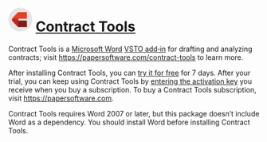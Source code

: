 # <img src="https://raw.githubusercontent.com/papersoftware/contract-tools-chocolatey-package/main/icon.png" width="48" height="48"/> [Contract Tools](https://chocolatey.org/packages/contract-tools)

Contract Tools is a [Microsoft Word](https://www.microsoft.com/en-us/microsoft-365/word) [VSTO add‑in](https://docs.microsoft.com/en-us/visualstudio/vsto/create-vsto-add-ins-for-office-by-using-visual-studio) for drafting and analyzing contracts; visit https://papersoftware.com/contract-tools to learn more.

After installing Contract Tools, you can [try it for free](https://contract-tools.helpscoutdocs.com/article/278-trying-contract-tools) for 7 days. After your trial, you can keep using Contract Tools by [entering the activation key](https://contract-tools.helpscoutdocs.com/article/143-activating-contract-tools) you receive when you buy a subscription. To buy a Contract Tools subscription, visit https://papersoftware.com.

Contract Tools requires Word 2007 or later, but this package doesn’t include Word as a dependency. You should install Word before installing Contract Tools.
